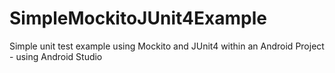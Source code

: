 # SimpleMockitoJUnit4Example
Simple unit test example using Mockito and JUnit4 within an Android Project - using Android Studio
